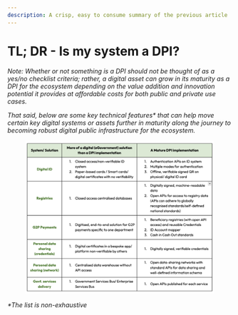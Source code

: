 ```yaml
---
description: A crisp, easy to consume summary of the previous article
---
```


# TL; DR - Is my system a DPI?

_Note:  Whether or not something is a DPI should not be thought of as a yes/no checklist criteria; rather, a digital asset can grow in its maturity as a DPI for the ecosystem depending on the value addition and innovation potential it provides at affordable costs for both public and private use cases._&#x20;

_That said, below are some key technical features\* that can help move certain key digital systems or assets further in maturity along the journey to becoming robust digital public infrastructure for the ecosystem._

<figure><img src="../../.gitbook/assets/Screenshot 2024-06-14 at 18.53.25.png" alt=""><figcaption></figcaption></figure>

_\*The list is non-exhaustive_
